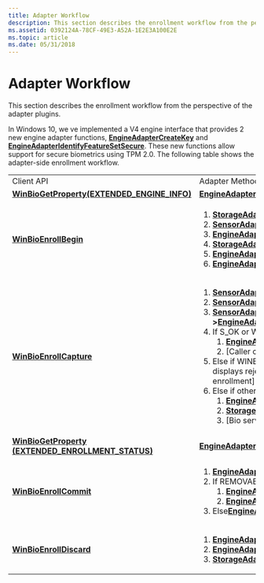 ```yaml
---
title: Adapter Workflow
description: This section describes the enrollment workflow from the perspective of the adapter plugins.
ms.assetid: 0392124A-78CF-49E3-A52A-1E2E3A100E2E
ms.topic: article
ms.date: 05/31/2018
---
```


# Adapter Workflow

This section describes the enrollment workflow from the perspective of the adapter plugins.

In Windows 10, we ve implemented a V4 engine interface that provides 2 new engine adapter functions, [**EngineAdapterCreateKey**](/windows/desktop/api/Winbio_adapter/nc-winbio_adapter-pibio_engine_create_key_fn) and [**EngineAdapterIdentifyFeatureSetSecure**](/windows/desktop/api/Winbio_adapter/nc-winbio_adapter-pibio_engine_identify_feature_set_secure_fn). These new functions allow support for secure biometrics using TPM 2.0. The following table shows the adapter-side enrollment workflow.



<table>
<colgroup>
<col style="width: 50%" />
<col style="width: 50%" />
</colgroup>
<tbody>
<tr class="odd">
<td>Client API</td>
<td>Adapter Methods</td>
</tr>
<tr class="even">
<td><a href="/windows/desktop/api/Winbio/nf-winbio-winbiogetproperty"><strong>WinBioGetProperty(EXTENDED_ENGINE_INFO)</strong></a></td>
<td><a href="/windows/desktop/api/Winbio_adapter/nc-winbio_adapter-pibio_engine_query_extended_info_fn"><strong>EngineAdapterQueryExtendedInfo</strong></a></td>
</tr>
<tr class="odd">
<td><a href="/windows/desktop/api/Winbio/nf-winbio-winbioenrollbegin"><strong>WinBioEnrollBegin</strong></a></td>
<td><ol>
<li><a href="/windows/desktop/api/Winbio_adapter/nc-winbio_adapter-pibio_storage_query_by_subject_fn"><strong>StorageAdapterQueryBySubject</strong></a></li>
<li><a href="/windows/desktop/api/Winbio_adapter/nc-winbio_adapter-pibio_sensor_clear_context_fn"><strong>SensorAdapterClearContext</strong></a></li>
<li><a href="/windows/desktop/api/Winbio_adapter/nc-winbio_adapter-pibio_engine_clear_context_fn"><strong>EngineAdapterClearContext</strong></a></li>
<li><a href="/windows/desktop/api/Winbio_adapter/nc-winbio_adapter-pibio_storage_clear_context_fn"><strong>StorageAdapterClearContext</strong></a></li>
<li><a href="/windows/desktop/api/Winbio_adapter/nc-winbio_adapter-pibio_engine_create_enrollment_fn"><strong>EngineAdapterCreateEnrollment</strong></a></li>
<li><a href="/windows/desktop/api/Winbio_adapter/nc-winbio_adapter-pibio_engine_set_enrollment_parameters_fn"><strong>EngineAdapterSetEnrollmentParameters</strong></a></li>
</ol></td>
</tr>
<tr class="even">
<td><a href="/windows/desktop/api/Winbio/nf-winbio-winbioenrollcapture"><strong>WinBioEnrollCapture</strong></a></td>
<td><ol>
<li><a href="/windows/desktop/api/Winbio_adapter/nc-winbio_adapter-pibio_sensor_start_capture_fn"><strong>SensorAdapterStartCapture</strong></a></li>
<li><a href="/windows/desktop/api/Winbio_adapter/nc-winbio_adapter-pibio_sensor_finish_capture_fn"><strong>SensorAdapterFinishCapture</strong></a></li>
<li><a href="/windows/desktop/api/Winbio_adapter/nc-winbio_adapter-pibio_sensor_push_data_to_engine_fn"><strong>SensorAdapterPushDataToEngine</strong></a><strong>[-></strong><a href="/windows/desktop/api/Winbio_adapter/nc-winbio_adapter-pibio_engine_accept_sample_data_fn"><strong>EngineAdapterAcceptSampleData</strong></a>]</li>
<li>If S_OK or WINBIO_I_MORE_DATA
<ol>
<li><a href="/windows/desktop/api/Winbio_adapter/nc-winbio_adapter-pibio_engine_update_enrollment_fn"><strong>EngineAdapterUpdateEnrollment</strong></a></li>
<li>[Caller continues enrollment]</li>
</ol></li>
<li>Else if WINBIO_E_BAD_CAPTURE [Caller displays reject feedback, continues enrollment] <br/></li>
<li>Else if other ERROR
<ol>
<li><a href="/windows/desktop/api/Winbio_adapter/nc-winbio_adapter-pibio_engine_clear_context_fn"><strong>EngineAdapterClearContext</strong></a></li>
<li><a href="/windows/desktop/api/Winbio_adapter/nc-winbio_adapter-pibio_storage_clear_context_fn"><strong>StorageAdapterClearContext</strong></a></li>
<li>[Bio service aborts enrollment]</li>
</ol></li>
</ol></td>
</tr>
<tr class="odd">
<td><a href="/windows/desktop/api/Winbio/nf-winbio-winbiogetproperty"><strong>WinBioGetProperty (EXTENDED_ENROLLMENT_STATUS)</strong></a></td>
<td><a href="/windows/desktop/api/Winbio_adapter/nc-winbio_adapter-pibio_engine_query_extended_enrollment_status_fn"><strong>EngineAdapterQueryExtendedEnrollmentStatus</strong></a></td>
</tr>
<tr class="even">
<td><a href="/windows/desktop/api/Winbio/nf-winbio-winbioenrollcommit"><strong>WinBioEnrollCommit</strong></a></td>
<td><ol>
<li><a href="/windows/desktop/api/Winbio_adapter/nc-winbio_adapter-pibio_engine_check_for_duplicate_fn"><strong>EngineAdapterCheckForDuplicate</strong></a></li>
<li>If REMOVABLE DATABASE
<ol>
<li><a href="/windows/desktop/api/Winbio_adapter/nc-winbio_adapter-pibio_engine_get_enrollment_hash_fn"><strong>EngineAdapterGetEnrollmentHash</strong></a></li>
<li><a href="/windows/desktop/api/Winbio_adapter/nc-winbio_adapter-pibio_engine_commit_enrollment_fn"><strong>EngineAdapterCommitEnrollment</strong></a></li>
</ol></li>
<li>Else<a href="/windows/desktop/api/Winbio_adapter/nc-winbio_adapter-pibio_engine_commit_enrollment_fn"><strong>EngineAdapterCommitEnrollment</strong></a><br/></li>
</ol></td>
</tr>
<tr class="odd">
<td><a href="/windows/desktop/api/Winbio/nf-winbio-winbioenrolldiscard"><strong>WinBioEnrollDiscard</strong></a></td>
<td><ol>
<li><a href="/windows/desktop/api/Winbio_adapter/nc-winbio_adapter-pibio_engine_discard_enrollment_fn"><strong>EngineAdapterDiscardEnrollment</strong></a></li>
<li><a href="/windows/desktop/api/Winbio_adapter/nc-winbio_adapter-pibio_engine_clear_context_fn"><strong>EngineAdapterClearContext</strong></a></li>
<li><a href="/windows/desktop/api/Winbio_adapter/nc-winbio_adapter-pibio_storage_clear_context_fn"><strong>StorageAdapterClearContext</strong></a></li>
</ol></td>
</tr>
</tbody>
</table>



 

 

 





